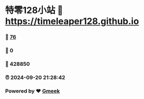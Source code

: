 # 特零128小站 :link: https://timeleaper128.github.io 
### :page_facing_up: [76](https://timeleaper128.github.io/tag.html) 
### :speech_balloon: 0 
### :hibiscus: 428850 
### :alarm_clock: 2024-09-20 21:28:42 
### Powered by :heart: [Gmeek](https://github.com/Meekdai/Gmeek)
